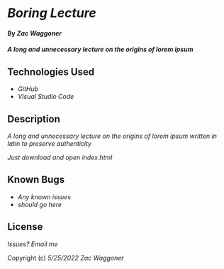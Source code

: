 # _Boring Lecture_

#### By _**Zac Waggoner**_

#### _A long and unnecessary lecture on the origins of lorem ipsum_

## Technologies Used

* _GitHub_
* _Visual Studio Code_

## Description

_A long and unnecessary lecture on the origins of lorem ipsum written in latin to preserve authenticity_

_Just download and open index.html_

## Known Bugs

* _Any known issues_
* _should go here_

## License

_Issues? Email me_

Copyright (c) _5/25/2022_ _Zac Waggoner_